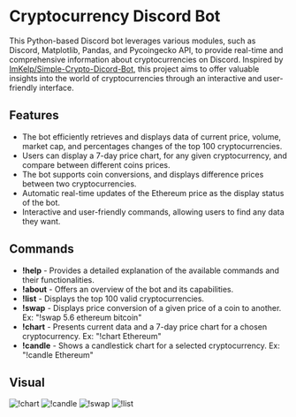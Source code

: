 # Cryptocurrency Discord Bot


This Python-based Discord bot leverages various modules, such as Discord, Matplotlib, Pandas, and Pycoingecko API, to provide real-time and comprehensive information about cryptocurrencies on Discord. Inspired by <a href='https://github.com/ImKelp/Simple-Crypto-Dicord-Bot'>ImKelp/Simple-Crypto-Dicord-Bot</a>, this project aims to offer valuable insights into the world of cryptocurrencies through an interactive and user-friendly interface.


## Features

* The bot efficiently retrieves and displays data of current price, volume, market cap, and percentages changes of the top 100 cryptocurrencies.
* Users can display a 7-day price chart, for any given cryptocurrency, and compare between different coins prices.
* The bot supports coin conversions, and displays difference prices between two cryptocurrencies.
* Automatic real-time updates of the Ethereum price as the display status of the bot.
* Interactive and user-friendly commands, allowing users to find any data they want.

## Commands

* **!help** - Provides a detailed explanation of the available commands and their functionalities.
* **!about** - Offers an overview of the bot and its capabilities.
* **!list** -  Displays the top 100 valid cryptocurrencies.
* **!swap** - Displays price conversion of a given price of a coin to another. Ex: "!swap 5.6 ethereum bitcoin"
* **!chart** - Presents current data and a 7-day price chart for a chosen cryptocurrency.  Ex: "!chart Ethereum"
* **!candle** - Shows a candlestick chart for a selected cryptocurrency.  Ex: "!candle Ethereum"

## Visual

![!chart](https://i.gyazo.com/f3730cdd54a38e216ba25c5ffce64185.png)
![!candle](https://i.gyazo.com/4e22eb94049ed017e774e8df6f569e20.png)
![!swap](https://i.gyazo.com/36d7a39e390359bee26a71919c413dbe.png)
![!list](https://i.gyazo.com/2ed3dd94fc755217704a2400291d2491.png)
<!-- 
## This bot is written in Python and uses many modules including Discord, Matplotlib, Pandas, Pycoingecko API, and many more. Inspired by: <a href='https://github.com/ImKelp/Simple-Crypto-Dicord-Bot'>ImKelp/Simple-Crypto-Dicord-Bot</a>


## This project was made to provide usefulness to myself with up-to-date information about cryptocurrencies on Discord. This Python bot uses the pycoingecko API and retrieves and displays current data of the top 100 cryptocurrencies on Discord. Here are some key features this bot can do.


* Retrieves and displays data of current price, volume, market cap, and percentages of price changes.
* Shows a 7-day chart of the price, compares coin prices, and performs conversions between different coins. 
* Automatic real-time updates of the Ethereum price as the display status of the bot.
* Interactive commands for users to find what data they want to see.



## Commands

* **!help** - Explains what commands are used and an explanation of each command.
* **!about** - About this bot and what it does.
* **!list** -  Shows the top 100 valid cryptocurrencies.
* **!swap** - shows price conversion of a given price of a coin to another. Ex: "!swap 5.6 ethereum bitcoin"
* **!chart** - Displays current data and chart. Ex: "!chart Ethereum"
* **!candle** - Displays candlestick chart. Ex: "!candle Ethereum"

## Visual

![!chart](https://i.gyazo.com/f3730cdd54a38e216ba25c5ffce64185.png)
![!candle](https://i.gyazo.com/4e22eb94049ed017e774e8df6f569e20.png)
![!swap](https://i.gyazo.com/36d7a39e390359bee26a71919c413dbe.png)
![!list](https://i.gyazo.com/2ed3dd94fc755217704a2400291d2491.png)

## Issues

Spamming commands could lead to Pycoingecko API freezing the bot. There is no current fix, but short-term reset the bot and reload after a couple of minutes. 

If any other known bugs, or improvements I could adjust please feel free to submit them in the issue tab. -->
